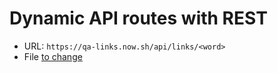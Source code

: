 # Dynamic API routes with REST

- URL: `https://qa-links.now.sh/api/links/<word>`
- File [to change](https://github.com/xeBuz/next-js-api/blob/master/pages/api/links/%5Blink%5D.js)
